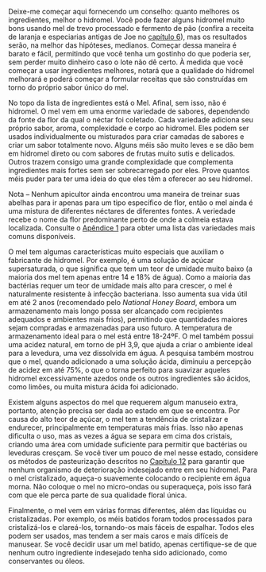 Deixe-me começar aqui fornecendo um conselho: quanto melhores os ingredientes, melhor o hidromel. Você pode fazer alguns hidromel muito bons usando mel de trevo processado e fermento de pão (confira a receita de laranja e especiarias antigas de Joe no [capítulo 6](6-the-basic-recipe.md)), mas os resultados serão, na melhor das hipóteses, medianos. Começar dessa maneira é barato e fácil, permitindo que você tenha um gostinho do que poderia ser, sem perder muito dinheiro caso o lote não dê certo. À medida que você começar a usar ingredientes melhores, notará que a qualidade do hidromel melhorará e poderá começar a formular receitas que são construídas em torno do próprio sabor único do mel.

No topo da lista de ingredientes está o Mel. Afinal, sem isso, não é hidromel. O mel vem em uma enorme variedade de sabores, dependendo da fonte da flor da qual o néctar foi coletado. Cada variedade adiciona seu próprio sabor, aroma, complexidade e corpo ao hidromel. Eles podem ser usados individualmente ou misturados para criar camadas de sabores e criar um sabor totalmente novo. Alguns méis são muito leves e se dão bem em hidromel direto ou com sabores de frutas muito sutis e delicados. Outros trazem consigo uma grande complexidade que complementa ingredientes mais fortes sem ser sobrecarregado por eles. Prove quantos méis puder para ter uma ideia do que eles têm a oferecer ao seu hidromel.

Nota – Nenhum apicultor ainda encontrou uma maneira de treinar suas abelhas para ir apenas para um tipo específico de flor, então o mel ainda é uma mistura de diferentes néctares de diferentes fontes. A veriedade recebe o nome da flor predominante perto de onde a colmeia estava localizada. Consulte o [Apêndice 1](../appendix/1-honey-varietals.md) para obter uma lista das variedades mais comuns disponíveis.

O mel tem algumas características muito especiais que auxiliam o fabricante de hidromel. Por exemplo, é uma solução de açúcar supersaturada, o que significa que tem um teor de umidade muito baixo (a maioria dos mel tem apenas entre 14 e 18% de água). Como a maioria das bactérias requer um teor de umidade mais alto para crescer, o mel é naturalmente resistente à infecção bacteriana. Isso aumenta sua vida útil em até 2 anos (recomendado pelo _National Honey Board_, embora um armazenamento mais longo possa ser alcançado com recipientes adequados e ambientes mais frios), permitindo que quantidades maiores sejam compradas e armazenadas para uso futuro. A temperatura de armazenamento ideal para o mel está entre 18-24ºF. O mel também possui uma acidez natural, em torno de pH 3,9, que ajuda a criar o ambiente ideal para a levedura, uma vez dissolvida em água. A pesquisa também mostrou que o mel, quando adicionado a uma solução ácida, diminuiu a percepção de acidez em até 75%, o que o torna perfeito para suavizar aqueles hidromel excessivamente azedos onde os outros ingredientes são ácidos, como limões, ou muita mistura ácida foi adicionado.

Existem alguns aspectos do mel que requerem algum manuseio extra, portanto, atenção precisa ser dada ao estado em que se encontra. Por causa do alto teor de açúcar, o mel tem a tendência de cristalizar e endurecer, principalmente em temperaturas mais frias. Isso não apenas dificulta o uso, mas as vezes a água se separa em cima dos cristais, criando uma área com umidade suficiente para permitir que bactérias ou leveduras cresçam. Se você tiver um pouco de mel nesse estado, considere os métodos de pasteurização descritos no [Capítulo 12](12-sanitation.md) para garantir que nenhum organismo de deterioração indesejado entre em seu hidromel. Para o mel cristalizado, aqueça-o suavemente colocando o recipiente em água morna. Não coloque o mel no micro-ondas ou superaqueça, pois isso fará com que ele perca parte de sua qualidade floral única.

Finalmente, o mel vem em várias formas diferentes, além das líquidas ou cristalizadas. Por exemplo, os méis batidos foram todos processados para cristalizá-los e clareá-los, tornando-os mais fáceis de espalhar. Todos eles podem ser usados, mas tendem a ser mais caros e mais difíceis de manusear. Se você decidir usar um mel batido, apenas certifique-se de que nenhum outro ingrediente indesejado tenha sido adicionado, como conservantes ou óleos.